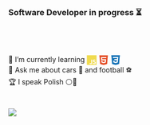 ### Software Developer in progress ⏳

#

<!-- - 🔭 I’m currently working on ... --> <br>
📓 I’m currently learning <img align="center" alt="Js" height="20" width="20" src="https://raw.githubusercontent.com/devicons/devicon/master/icons/javascript/javascript-plain.svg">
  <img align="center" alt="HTML" height="20" width="20" src="https://raw.githubusercontent.com/devicons/devicon/master/icons/html5/html5-plain.svg">
  <img align="center" alt="CSS" height="20" width="20" src="https://raw.githubusercontent.com/devicons/devicon/master/icons/css3/css3-plain.svg"> <br>
💬 Ask me about cars :car: and football :soccer: <br>
:trophy: I speak Polish ⚪🔴<br>

#
<div>
  <a href="https://github.com/luizhenriquegarciadarosa">
  <img height="180em" src="https://github-readme-stats.vercel.app/api?username=luizhenriquegarciadarosa&show_icons=true&theme=tokyonight&include_all_commits=true&count_private=true"/>
<!--   <img height="180em" src="https://github-readme-stats.vercel.app/api/top-langs/?username=luizhenriquegarciadarosa&layout=compact&langs_count=7&theme=tokyonight"/> -->
</div>

